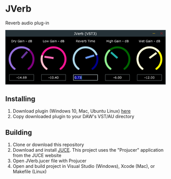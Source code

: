 # JVerb
Reverb audio plug-in

![JVerb Screenshot](jverbscreenshot.png?raw=true "JVerb Screenshot")

## Installing
1. Download plugin (Windows 10, Mac, Ubuntu Linux) [here](https://github.com/joemidgett/JVerb/releases)
2. Copy downloaded plugin to your DAW's VST/AU directory

## Building
1. Clone or download this repository
2. Download and install [JUCE](https://juce.com/). This project uses the "Projucer" application from the JUCE website
3. Open JVerb.jucer file with Projucer
4. Open and build project in Visual Studio (Windows), Xcode (Mac), or Makefile (Linux)
